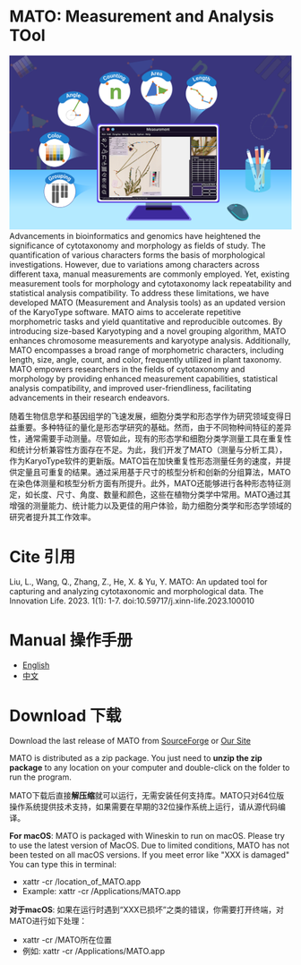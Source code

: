 # MATO: Measurement and Analysis TOol
![fig1](./icons/fig0.png)
Advancements in bioinformatics and genomics have heightened the significance of cytotaxonomy and morphology as fields of study. The quantification of various characters forms the basis of morphological investigations. However, due to variations among characters across different taxa, manual measurements are commonly employed. Yet, existing measurement tools for morphology and cytotaxonomy lack repeatability and statistical analysis compatibility. To address these limitations, we have developed MATO (Measurement and Analysis tools) as an updated version of the KaryoType software. MATO aims to accelerate repetitive morphometric tasks and yield quantitative and reproducible outcomes. By introducing size-based Karyotyping and a novel grouping algorithm, MATO enhances chromosome measurements and karyotype analysis. Additionally, MATO encompasses a broad range of morphometric characters, including length, size, angle, count, and color, frequently utilized in plant taxonomy. MATO empowers researchers in the fields of cytotaxonomy and morphology by providing enhanced measurement capabilities, statistical analysis compatibility, and improved user-friendliness, facilitating advancements in their research endeavors.

随着生物信息学和基因组学的飞速发展，细胞分类学和形态学作为研究领域变得日益重要。多种特征的量化是形态学研究的基础。然而，由于不同物种间特征的差异性，通常需要手动测量。尽管如此，现有的形态学和细胞分类学测量工具在重复性和统计分析兼容性方面存在不足。为此，我们开发了MATO（测量与分析工具），作为KaryoType软件的更新版。MATO旨在加快重复性形态测量任务的速度，并提供定量且可重复的结果。通过采用基于尺寸的核型分析和创新的分组算法，MATO在染色体测量和核型分析方面有所提升。此外，MATO还能够进行各种形态特征测定，如长度、尺寸、角度、数量和颜色，这些在植物分类学中常用。MATO通过其增强的测量能力、统计能力以及更佳的用户体验，助力细胞分类学和形态学领域的研究者提升其工作效率。

# Cite 引用
Liu, L., Wang, Q., Zhang, Z., He, X. & Yu, Y. MATO: An updated tool for capturing and analyzing cytotaxonomic and morphological data. The Innovation Life. 2023. 1(1): 1-7. doi:10.59717/j.xinn-life.2023.100010


# Manual 操作手册 
- [English](./manual_en.pdf) 
- [中文](./manual_zh_cn.pdf)

# Download 下载 
Download the last release of MATO from [SourceForge](https://sourceforge.net/projects/karyotype/files/) or [Our Site](http://life-bioinfo.tpddns.cn:8445/database/app/MATO/)

MATO is distributed as a zip package. You just need to **unzip the zip package** to any location on your computer and double-click on the folder to run the program.

MATO下载后直接**解压缩**就可以运行，无需安装任何支持库。MATO只对64位版操作系统提供技术支持，如果需要在早期的32位操作系统上运行，请从源代码编译。

**For macOS**: MATO is packaged with Wineskin to run on macOS. Please try to use the latest version of MacOS. Due to limited conditions, MATO has not been tested on all macOS versions. If you meet error like "XXX is damaged" You can type this in terminal:
- xattr -cr /location_of_MATO.app
- Example: xattr -cr /Applications/MATO.app

**对于macOS**: 如果在运行时遇到“XXX已损坏”之类的错误，你需要打开终端，对MATO进行如下处理：
- xattr -cr /MATO所在位置
- 例如: xattr -cr /Applications/MATO.app
